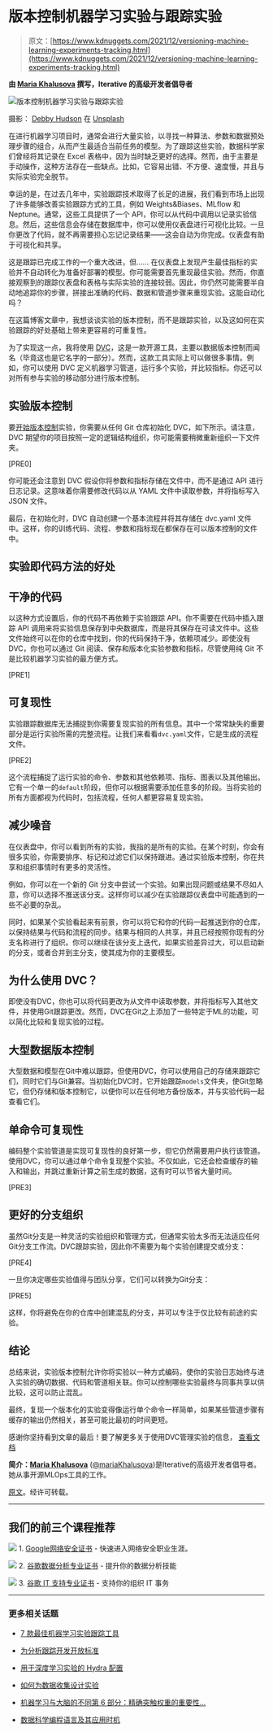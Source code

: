 # 版本控制机器学习实验与跟踪实验

> 原文：[https://www.kdnuggets.com/2021/12/versioning-machine-learning-experiments-tracking.html](https://www.kdnuggets.com/2021/12/versioning-machine-learning-experiments-tracking.html)

**由 [Maria Khalusova](https://www.linkedin.com/in/maria-khalusova-a958aa14/?originalSubdomain=ca) 撰写，Iterative 的高级开发者倡导者**

![版本控制机器学习实验与跟踪实验](../Images/86ffbd4ee67e0886da4b36b7d3f226a0.png)

摄影： [Debby Hudson](https://unsplash.com/@hudsoncrafted?utm_source=unsplash&utm_medium=referral&utm_content=creditCopyText)  在 [Unsplash](https://unsplash.com/?utm_source=unsplash&utm_medium=referral&utm_content=creditCopyText)

在进行机器学习项目时，通常会进行大量实验，以寻找一种算法、参数和数据预处理步骤的组合，从而产生最适合当前任务的模型。为了跟踪这些实验，数据科学家们曾经将其记录在 Excel 表格中，因为当时缺乏更好的选择。然而，由于主要是手动操作，这种方法存在一些缺点。比如，它容易出错、不方便、速度慢，并且与实际实验完全脱节。

幸运的是，在过去几年中，实验跟踪技术取得了长足的进展，我们看到市场上出现了许多能够改善实验跟踪方式的工具，例如 Weights&Biases、MLflow 和 Neptune。通常，这些工具提供了一个 API，你可以从代码中调用以记录实验信息。然后，这些信息会存储在数据库中，你可以使用仪表盘进行可视化比较。一旦你更改了代码，就不再需要担心忘记记录结果——这会自动为你完成。仪表盘有助于可视化和共享。

这是跟踪已完成工作的一个重大改进，但…… 在仪表盘上发现产生最佳指标的实验并不自动转化为准备好部署的模型。你可能需要首先重现最佳实验。然而，你直接观察到的跟踪仪表盘和表格与实际实验的连接较弱。因此，你仍然可能需要半自动地追踪你的步骤，拼接出准确的代码、数据和管道步骤来重现实验。这能自动化吗？

在这篇博客文章中，我想谈谈实验的版本控制，而不是跟踪实验，以及这如何在实验跟踪的好处基础上带来更容易的可重复性。

为了实现这一点，我将使用 [DVC](http://dvc.org/)，这是一款开源工具，主要以数据版本控制而闻名（毕竟这也是它名字的一部分）。然而，这款工具实际上可以做很多事情。例如，你可以使用 DVC 定义机器学习管道，运行多个实验，并比较指标。你还可以对所有参与实验的移动部分进行版本控制。

## 实验版本控制

要[开始版本控制](https://dvc.org/doc/command-reference/exp/init)实验，你需要从任何 Git 仓库初始化 DVC，如下所示。请注意，DVC 期望你的项目按照一定的逻辑结构组织，你可能需要稍微重新组织一下文件夹。

[PRE0]

你可能还会注意到 DVC 假设你将参数和指标存储在文件中，而不是通过 API 进行日志记录。这意味着你需要修改代码以从 YAML 文件中读取参数，并将指标写入 JSON 文件。

最后，在初始化时，DVC 自动创建一个基本流程并将其存储在 dvc.yaml 文件中。这样，你的训练代码、流程、参数和指标现在都保存在可以版本控制的文件中。

## 实验即代码方法的好处

## 干净的代码

以这种方式设置后，你的代码不再依赖于实验跟踪 API。你不需要在代码中插入跟踪 API 调用来将实验信息保存到中央数据库，而是将其保存在可读文件中。这些文件始终可以在你的仓库中找到，你的代码保持干净，依赖项减少。即使没有 DVC，你也可以通过 Git 阅读、保存和版本化实验参数和指标，尽管使用纯 Git 不是比较机器学习实验的最方便方式。

[PRE1]

## 可复现性

实验跟踪数据库无法捕捉到你需要复现实验的所有信息。其中一个常常缺失的重要部分是运行实验所需的完整流程。让我们来看看`dvc.yaml`文件，它是生成的流程文件。

[PRE2]

这个流程捕捉了运行实验的命令、参数和其他依赖项、指标、图表以及其他输出。它有一个单一的`default`阶段，但你可以根据需要添加任意多的阶段。当将实验的所有方面都视为代码时，包括流程，任何人都更容易复现实验。

## 减少噪音

在仪表盘中，你可以看到所有的实验，我指的是所有的实验。在某个时刻，你会有很多实验，你需要排序、标记和过滤它们以保持跟进。通过实验版本控制，你在共享和组织事情时有更多的灵活性。

例如，你可以在一个新的 Git 分支中尝试一个实验。如果出现问题或结果不尽如人意，你可以选择不推送该分支。这样你可以减少在实验跟踪仪表盘中可能遇到的一些不必要的杂乱。

同时，如果某个实验看起来有前景，你可以将它和你的代码一起推送到你的仓库，以保持结果与代码和流程的同步。结果与相同的人共享，并且已经按照你现有的分支名称进行了组织。你可以继续在该分支上迭代，如果实验差异过大，可以启动新的分支，或者合并到主分支，使其成为你的主要模型。

## 为什么使用 DVC？

即使没有DVC，你也可以将代码更改为从文件中读取参数，并将指标写入其他文件，并使用Git跟踪更改。然而，DVC在Git之上添加了一些特定于ML的功能，可以简化比较和复现实验的过程。

## 大型数据版本控制

大型数据和模型在Git中难以跟踪，但使用DVC，你可以使用自己的存储来跟踪它们，同时它们与Git兼容。当初始化DVC时，它开始跟踪`models`文件夹，使Git忽略它，但仍存储和版本控制它，以便你可以在任何地方备份版本，并与实验代码一起查看它们。

## 单命令可复现性

编码整个实验管道是实现可复现性的良好第一步，但它仍然需要用户执行该管道。使用DVC，你可以通过单个命令复现整个实验。不仅如此，它还会检查缓存的输入和输出，并跳过重新计算之前生成的数据，这有时可以节省大量时间。

[PRE3]

## 更好的分支组织

虽然Git分支是一种灵活的实验组织和管理方式，但通常实验太多而无法适应任何Git分支工作流。DVC跟踪实验，因此你不需要为每个实验创建提交或分支：

[PRE4]

一旦你决定哪些实验值得与团队分享，它们可以转换为Git分支：

[PRE5]

这样，你将避免在你的仓库中创建混乱的分支，并可以专注于仅比较有前途的实验。

## 结论

总结来说，实验版本控制允许你将实验以一种方式编码，使你的实验日志始终与进入实验的确切数据、代码和管道相关联。你可以控制哪些实验最终与同事共享以供比较，这可以防止混乱。

最终，复现一个版本化的实验变得像运行单个命令一样简单，如果某些管道步骤有缓存的输出仍然相关，甚至可能比最初的时间更短。

感谢你坚持看到文章的最后！要了解更多关于使用DVC管理实验的信息， [查看文档](https://dvc.org/doc/user-guide/experiment-management)

**简介：[Maria Khalusova](https://www.linkedin.com/in/maria-khalusova-a958aa14/?originalSubdomain=ca)** ([@mariaKhalusova](https://twitter.com/mariaKhalusova))是Iterative的高级开发者倡导者。她从事开源MLOps工具的工作。

[原文](https://towardsdatascience.com/versioning-machine-learning-experiments-vs-tracking-them-f3096a67faa1)。经许可转载。

* * *

## 我们的前三个课程推荐

![](../Images/0244c01ba9267c002ef39d4907e0b8fb.png) 1. [Google网络安全证书](https://www.kdnuggets.com/google-cybersecurity) - 快速进入网络安全职业生涯。

![](../Images/e225c49c3c91745821c8c0368bf04711.png) 2\. [谷歌数据分析专业证书](https://www.kdnuggets.com/google-data-analytics) - 提升你的数据分析技能

![](../Images/0244c01ba9267c002ef39d4907e0b8fb.png) 3\. [谷歌 IT 支持专业证书](https://www.kdnuggets.com/google-itsupport) - 支持你的组织 IT 事务

* * *

### 更多相关话题

+   [7 款最佳机器学习实验跟踪工具](https://www.kdnuggets.com/2023/02/7-best-tools-machine-learning-experiment-tracking.html)

+   [为分析跟踪开发开放标准](https://www.kdnuggets.com/2022/07/developing-open-standard-analytics-tracking.html)

+   [用于深度学习实验的 Hydra 配置](https://www.kdnuggets.com/2023/03/hydra-configs-deep-learning-experiments.html)

+   [如何为数据收集设计实验](https://www.kdnuggets.com/2022/04/design-experiments-data-collection.html)

+   [机器学习与大脑的不同第 6 部分：精确突触权重的重要性…](https://www.kdnuggets.com/2022/08/machine-learning-like-brain-part-6-importance-precise-synapse-weights-ability-set-quickly.html)

+   [数据科学编程语言及其应用时机](https://www.kdnuggets.com/2022/02/data-science-programming-languages.html)

